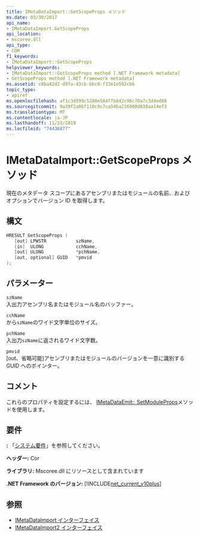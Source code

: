 ```yaml
---
title: IMetaDataImport::GetScopeProps メソッド
ms.date: 03/30/2017
api_name:
- IMetaDataImport.GetScopeProps
api_location:
- mscoree.dll
api_type:
- COM
f1_keywords:
- IMetaDataImport::GetScopeProps
helpviewer_keywords:
- IMetaDataImport::GetScopeProps method [.NET Framework metadata]
- GetScopeProps method [.NET Framework metadata]
ms.assetid: c8ba42d2-d9fa-43cb-bbc0-f33e1e592cb6
topic_type:
- apiref
ms.openlocfilehash: af1c3d599c5280e584ffb842c96c70a7c3d4ed08
ms.sourcegitcommit: 9a39f2a06f110c9c7ca54ba216900d038aa14ef3
ms.translationtype: MT
ms.contentlocale: ja-JP
ms.lasthandoff: 11/23/2019
ms.locfileid: "74436877"
---
```

# <a name="imetadataimportgetscopeprops-method"></a>IMetaDataImport::GetScopeProps メソッド
現在のメタデータ スコープにあるアセンブリまたはモジュールの名前、およびオプションでバージョン ID を取得します。  
  
## <a name="syntax"></a>構文  
  
```cpp  
HRESULT GetScopeProps (  
   [out] LPWSTR           szName,  
   [in]  ULONG            cchName,  
   [out] ULONG            *pchName,  
   [out, optional] GUID   *pmvid  
);  
```  
  
## <a name="parameters"></a>パラメーター  
 `szName`  
 入出力アセンブリ名またはモジュール名のバッファー。  
  
 `cchName`  
 から`szName`のワイド文字単位のサイズ。  
  
 `pchName`  
 入出力`szName`に返されるワイド文字数。  
  
 `pmvid`  
 [out、省略可能]アセンブリまたはモジュールのバージョンを一意に識別する GUID へのポインター。  
  
## <a name="remarks"></a>コメント  
 これらのプロパティを設定するには、 [IMetaDataEmit:: SetModuleProps](../../../../docs/framework/unmanaged-api/metadata/imetadataemit-setmoduleprops-method.md)メソッドを使用します。  
  
## <a name="requirements"></a>要件  
 **:** 「[システム要件](../../../../docs/framework/get-started/system-requirements.md)」を参照してください。  
  
 **ヘッダー:** Cor  
  
 **ライブラリ:** Mscoree.dll にリソースとして含まれています  
  
 **.NET Framework のバージョン:** [!INCLUDE[net_current_v10plus](../../../../includes/net-current-v10plus-md.md)]  
  
## <a name="see-also"></a>参照

- [IMetaDataImport インターフェイス](../../../../docs/framework/unmanaged-api/metadata/imetadataimport-interface.md)
- [IMetaDataImport2 インターフェイス](../../../../docs/framework/unmanaged-api/metadata/imetadataimport2-interface.md)
